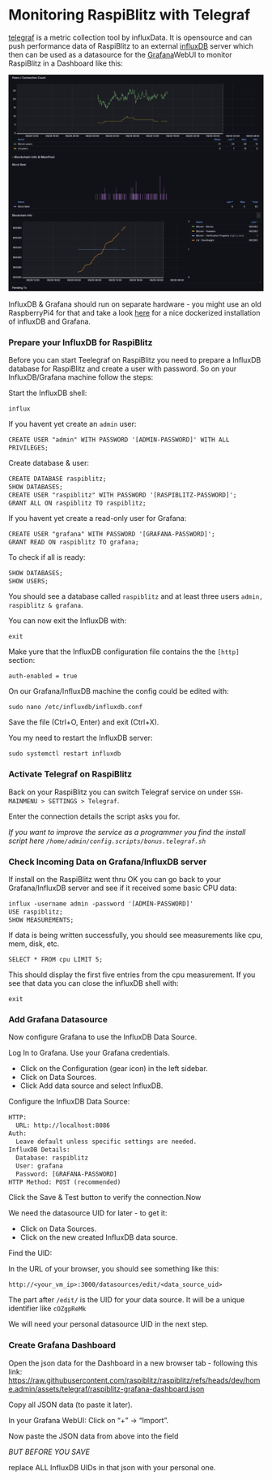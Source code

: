 # Monitoring RaspiBlitz with Telegraf
    
[telegraf](https://www.influxdata.com/time-series-platform/telegraf/) is a metric collection tool by influxData. It is opensource and can push performance data of RaspiBlitz to an external [influxDB](https://www.influxdata.com/products/influxdb-overview/) server which then can be used as a datasource for the [Grafana](https://grafana.com/grafana/)WebUI to monitor RaspiBlitz in a Dashboard like this:

![Grafana Dashboard Example](grafana_dashboard.png)

InfluxDB & Grafana should run on separate hardware - you might use an old RaspberryPi4 for that and take a look [here](https://github.com/gcgarner/IOTstack) for a nice dockerized installation of influxDB and Grafana.

### Prepare your InfluxDB for RaspiBlitz

Before you can start Teelegraf on RaspiBlitz you need to prepare a InfluxDB database for RaspiBlitz and create a user with password. So on your InfluxDB/Grafana machine follow the steps:

Start the InfluxDB shell:
```
influx
```

If you havent yet create an `admin` user:
```
CREATE USER "admin" WITH PASSWORD '[ADMIN-PASSWORD]' WITH ALL PRIVILEGES;
```

Create database & user:
```
CREATE DATABASE raspiblitz;
SHOW DATABASES;
CREATE USER "raspiblitz" WITH PASSWORD '[RASPIBLITZ-PASSWORD]';
GRANT ALL ON raspiblitz TO raspiblitz;
```

If you havent yet create a read-only user for Grafana:
```
CREATE USER "grafana" WITH PASSWORD '[GRAFANA-PASSWORD]';
GRANT READ ON raspiblitz TO grafana;
```

To check if all is ready:
```
SHOW DATABASES;
SHOW USERS;
```

You should see a database called `raspiblitz` and at least three users `admin, raspiblitz & grafana`.

You can now exit the InfluxDB with:
```
exit
```

Make yure that the InfluxDB configuration file contains the the `[http]` section:
```
auth-enabled = true
```

On our Grafana/InfluxDB machine the config could be edited with:
```
sudo nano /etc/influxdb/influxdb.conf
````
Save the file (Ctrl+O, Enter) and exit (Ctrl+X).

You my need to restart the InfluxDB server:
```
sudo systemctl restart influxdb
```

### Activate Telegraf on RaspiBlitz

Back on your RaspiBlitz you can switch Telegraf service on under `SSH-MAINMENU > SETTINGS > Telegraf`.

Enter the connection details the script asks you for.

_If you want to improve the service as a programmer you find the install script here `/home/admin/config.scripts/bonus.telegraf.sh`_

### Check Incoming Data on Grafana/InfluxDB server

If install on the RaspiBlitz went thru OK you can go back to your Grafana/InfluxDB server and see if it received some basic CPU data:
```
influx -username admin -password '[ADMIN-PASSWORD]'
USE raspiblitz;
SHOW MEASUREMENTS;
```

If data is being written successfully, you should see measurements like cpu, mem, disk, etc.

```
SELECT * FROM cpu LIMIT 5;
```

This should display the first five entries from the cpu measurement. If you see that data you can close the influxDB shell with:
```
exit
```

### Add Grafana Datasource

Now configure Grafana to use the InfluxDB Data Source.

Log In to Grafana. Use your Grafana credentials.

- Click on the Configuration (gear icon) in the left sidebar.
- Click on Data Sources.
- Click Add data source and select InfluxDB.

Configure the InfluxDB Data Source:
```
HTTP: 
  URL: http://localhost:8086
Auth: 
  Leave default unless specific settings are needed.
InfluxDB Details:
  Database: raspiblitz
  User: grafana
  Password: [GRAFANA-PASSWORD]
HTTP Method: POST (recommended)
```

Click the Save & Test button to verify the connection.Now 

We need the datasource UID for later - to get it:

- Click on Data Sources.
- Click on the new created InfluxDB data source.

Find the UID:

In the URL of your browser, you should see something like this:
```
http://<your_vm_ip>:3000/datasources/edit/<data_source_uid>
```

The part after `/edit/` is the UID for your data source. It will be a unique identifier like `cOZgpReMk`

We will need your personal datasource UID in the next step.

### Create Grafana Dashboard

Open the json data for the Dashboard in a new browser tab - following this link: https://raw.githubusercontent.com/raspiblitz/raspiblitz/refs/heads/dev/home.admin/assets/telegraf/raspiblitz-grafana-dashboard.json 

Copy all JSON data (to paste it later).

In your Grafana WebUI: Click on “+” → “Import”.

Now paste the JSON data from above into the field 

_BUT BEFORE YOU SAVE_ 

replace ALL InfluxDB UIDs in that json with your personal one.


